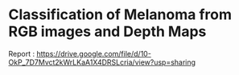# Classification of Melanoma from RGB images and Depth Maps

Report : https://drive.google.com/file/d/10-OkP_7D7Mvct2kWrLKaA1X4DRSLcria/view?usp=sharing
